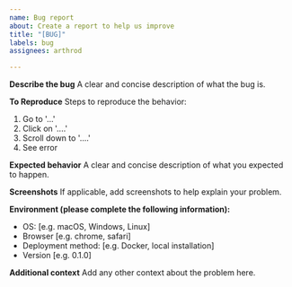 ```yaml
---
name: Bug report
about: Create a report to help us improve
title: "[BUG]"
labels: bug
assignees: arthrod

---
```


**Describe the bug**
A clear and concise description of what the bug is.

**To Reproduce**
Steps to reproduce the behavior:
1. Go to '...'
2. Click on '....'
3. Scroll down to '....'
4. See error

**Expected behavior**
A clear and concise description of what you expected to happen.

**Screenshots**
If applicable, add screenshots to help explain your problem.

**Environment (please complete the following information):**
 - OS: [e.g. macOS, Windows, Linux]
 - Browser [e.g. chrome, safari]
 - Deployment method: [e.g. Docker, local installation]
 - Version [e.g. 0.1.0]

**Additional context**
Add any other context about the problem here.
